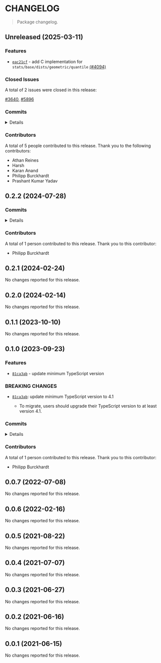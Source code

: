 # CHANGELOG

> Package changelog.

<section class="release" id="unreleased">

## Unreleased (2025-03-11)

<section class="features">

### Features

-   [`eac21cf`](https://github.com/stdlib-js/stdlib/commit/eac21cf605e4afe7ab072b71003384002e0f7254) - add C implementation for `stats/base/dists/geometric/quantile` [(#4094)](https://github.com/stdlib-js/stdlib/pull/4094)

</section>

<!-- /.features -->

<section class="issues">

### Closed Issues

A total of 2 issues were closed in this release:

[#3640](https://github.com/stdlib-js/stdlib/issues/3640), [#5896](https://github.com/stdlib-js/stdlib/issues/5896)

</section>

<!-- /.issues -->

<section class="commits">

### Commits

<details>

-   [`7036b32`](https://github.com/stdlib-js/stdlib/commit/7036b3205e9c2afc5123cec375559f8a7da0c0b3) - **chore:** address commit comment [(#5972)](https://github.com/stdlib-js/stdlib/pull/5972) _(by Harsh)_
-   [`eac21cf`](https://github.com/stdlib-js/stdlib/commit/eac21cf605e4afe7ab072b71003384002e0f7254) - **feat:** add C implementation for `stats/base/dists/geometric/quantile` [(#4094)](https://github.com/stdlib-js/stdlib/pull/4094) _(by Prashant Kumar Yadav, Philipp Burckhardt, stdlib-bot)_
-   [`bce4dac`](https://github.com/stdlib-js/stdlib/commit/bce4dac63618cd50985d7875d89933c116cd185d) - **bench:** refactor random number generation in `stats/base/dists/geometric` [(#4931)](https://github.com/stdlib-js/stdlib/pull/4931) _(by Karan Anand, stdlib-bot)_
-   [`cbb3066`](https://github.com/stdlib-js/stdlib/commit/cbb3066fbd79eb555a86f3e429471cc3f87ed7ff) - **style:** add missing decimals _(by Athan Reines)_

</details>

</section>

<!-- /.commits -->

<section class="contributors">

### Contributors

A total of 5 people contributed to this release. Thank you to the following contributors:

-   Athan Reines
-   Harsh
-   Karan Anand
-   Philipp Burckhardt
-   Prashant Kumar Yadav

</section>

<!-- /.contributors -->

</section>

<!-- /.release -->

<section class="release" id="v0.2.2">

## 0.2.2 (2024-07-28)

<section class="commits">

### Commits

<details>

-   [`41d41e9`](https://github.com/stdlib-js/stdlib/commit/41d41e959b4eaad3c631e6898e3144a4015a5458) - **test:** include trailing newlines in Julia-generated JSON fixtures _(by Philipp Burckhardt)_
-   [`9ed7d0e`](https://github.com/stdlib-js/stdlib/commit/9ed7d0e7d57edb5ad0dfb65c944bed87d475cbf3) - **chore:** add missing trailing newlines _(by Philipp Burckhardt)_

</details>

</section>

<!-- /.commits -->

<section class="contributors">

### Contributors

A total of 1 person contributed to this release. Thank you to this contributor:

-   Philipp Burckhardt

</section>

<!-- /.contributors -->

</section>

<!-- /.release -->

<section class="release" id="v0.2.1">

## 0.2.1 (2024-02-24)

No changes reported for this release.

</section>

<!-- /.release -->

<section class="release" id="v0.2.0">

## 0.2.0 (2024-02-14)

No changes reported for this release.

</section>

<!-- /.release -->

<section class="release" id="v0.1.1">

## 0.1.1 (2023-10-10)

No changes reported for this release.

</section>

<!-- /.release -->

<section class="release" id="v0.1.0">

## 0.1.0 (2023-09-23)

<section class="features">

### Features

-   [`81ca3ab`](https://github.com/stdlib-js/stdlib/commit/81ca3ab33585150e98a402b3e6d57beb1ec36864) - update minimum TypeScript version

</section>

<!-- /.features -->

<section class="breaking-changes">

### BREAKING CHANGES

-   [`81ca3ab`](https://github.com/stdlib-js/stdlib/commit/81ca3ab33585150e98a402b3e6d57beb1ec36864): update minimum TypeScript version to 4.1

    -   To migrate, users should upgrade their TypeScript version to at least version 4.1.

</section>

<!-- /.breaking-changes -->

<section class="commits">

### Commits

<details>

-   [`81ca3ab`](https://github.com/stdlib-js/stdlib/commit/81ca3ab33585150e98a402b3e6d57beb1ec36864) - **feat:** update minimum TypeScript version _(by Philipp Burckhardt)_
-   [`d5fa8e8`](https://github.com/stdlib-js/stdlib/commit/d5fa8e8a6267a837a25a7027e9fe3e847bc2d1c5) - **test:** use strictEqual checks _(by Philipp Burckhardt)_
-   [`37f032d`](https://github.com/stdlib-js/stdlib/commit/37f032d4a571f667ea99f6f52f60b5d736c627f3) - **docs:** render equations via math code blocks _(by Philipp Burckhardt)_

</details>

</section>

<!-- /.commits -->

<section class="contributors">

### Contributors

A total of 1 person contributed to this release. Thank you to this contributor:

-   Philipp Burckhardt

</section>

<!-- /.contributors -->

</section>

<!-- /.release -->

<section class="release" id="v0.0.7">

## 0.0.7 (2022-07-08)

No changes reported for this release.

</section>

<!-- /.release -->

<section class="release" id="v0.0.6">

## 0.0.6 (2022-02-16)

No changes reported for this release.

</section>

<!-- /.release -->

<section class="release" id="v0.0.5">

## 0.0.5 (2021-08-22)

No changes reported for this release.

</section>

<!-- /.release -->

<section class="release" id="v0.0.4">

## 0.0.4 (2021-07-07)

No changes reported for this release.

</section>

<!-- /.release -->

<section class="release" id="v0.0.3">

## 0.0.3 (2021-06-27)

No changes reported for this release.

</section>

<!-- /.release -->

<section class="release" id="v0.0.2">

## 0.0.2 (2021-06-16)

No changes reported for this release.

</section>

<!-- /.release -->

<section class="release" id="v0.0.1">

## 0.0.1 (2021-06-15)

No changes reported for this release.

</section>

<!-- /.release -->

